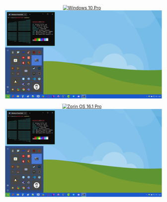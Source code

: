 <div align="center">
<a href="https://github.com/mantekillah/palo-desktops" target="_blank"><img alt="Windows 10 Pro" src="https://img.shields.io/static/v1?logo=windows&label=&message=Windows+10+Pro&color=4aa44b&style=flat-square" height="25" style="padding-right:10px;"/></a>
<a href="https://github.com/mantekillah/palo-desktops" target="_blank"><img src="./win10pro.png"></a>

<a href="https://github.com/mantekillah/palo-desktops" target="_blank"><img alt="Zorin OS 16.1 Pro" src="https://img.shields.io/static/v1?logo=zorin&label=&message=Windows+10+Pro&color=4aa44b&style=flat-square" height="25" style="padding-right:10px;"/></a>
<a href="https://github.com/mantekillah/palo-desktops" target="_blank"><img src="./win10pro.png"></a>
</div>
